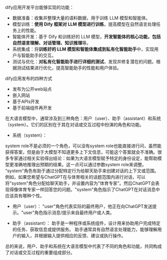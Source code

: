 




dify应用开发平台能够实现的功能：

- 数据准备：收集并整理大量的语料数据，用于训练 LLM 模型和智能体。
- 模型训练：**使用 Dify 框架对 LLM 模型进行训练**，提高模型在自然语言处理任务上的性能。
- 智能体开发：基于 Dify 和训练好的 LLM 模型，**开发智能体的核心功能，包括自然语言理解、对话管理、知识推理**等。
- 系统集成：将**训练好的 LLM 模型和智能体集成到私有化智能助手**中，实现用户与智能助手的交互。
- 测试与优化：**对私有化智能助手进行详细的测试**，发现并修复潜在的问题。根据测试结果进行优化，提高智能助手的性能和用户体验。


dify应用发布的四种方式

- 发布为公开web站点
- 嵌入网站
- 基于APIs开发
- 基于前端组件再开发


在大语言模型中，通常涉及到三种角色：用户（user）、助手（assistant）和系统（system）。它们的区别在于其在对话或交互过程中扮演的角色和功能。

- 系统（system）：

system role不是必须的一个角色，可以没有system role也能直接进行问，虽然能获得答案，但是由于大模型不知道更多上下文信息，可能这个答案就会不准确。很多专家通过相关实验得出结论：如果为大语言模型赋予特定的身份设定，能帮助模型更准确地推理出预期的结果。这一点可以通过参数system role来调整。
“system"角色有助于通过分配特定行为给聊天助手来创建对话的上下文或范围。例如，如果您希望与ChatGPT在与体育相关的话题范围内进行对话，可以将"system"角色分配给聊天助手，并设置内容为"体育专家”。然后ChatGPT会表现得像体育专家一样回答您的问题。"system"角色指示了ChatGPT在对话消息中应该具有哪种个性。


- 用户（user）：
"user"角色代表实际的最终用户，他正在向ChatGPT发送提示。"user"角色指示消息/提示来自最终用户或人类。

- 助手（assistant）：
助手是一种程序或系统组件，设计用来协助用户完成特定的任务、获取信息或提供服务。
助手通常具有自然语言处理能力，能够理解用户的输入，并根据输入提供相应的反馈、建议或执行操作。


总的来说，用户、助手和系统在大语言模型中代表了不同的角色和功能，共同构成了对话或交互过程的重要组成部分。

